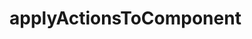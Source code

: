# applyActionsToComponent

<!-- Actions can only be applied to DOM elements, not to components. This utility is used to bypass this limitation. -->
